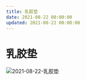 ```yaml
---
title: 乳胶垫
date: 2021-08-22 00:00:00
updated: 2021-08-22 00:00:00
---
```


# 乳胶垫

![2021-08-22-乳胶垫](assets/2021-08-22-乳胶垫.jpeg)


